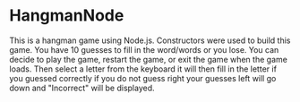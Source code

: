 # HangmanNode

This is a hangman game using Node.js.  Constructors were used to build this game.  You have 10 guesses to fill in the word/words or you lose.  You can decide to play the game, restart the game, or exit the game when the game loads.  Then select a letter from the keyboard it will then fill in the letter if you guessed correctly if you do not guess right your guesses left will go down and "Incorrect" will be displayed. 
